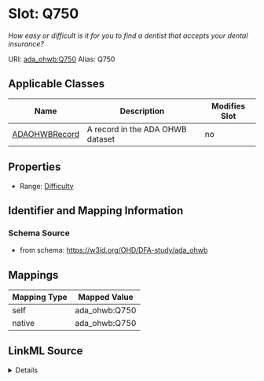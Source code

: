 

# Slot: Q750 


_How easy or difficult is it for you to find a dentist that accepts your dental insurance?_





URI: [ada_ohwb:Q750](https://w3id.org/OHD/DFA-study/ada_ohwb/Q750)
Alias: Q750

<!-- no inheritance hierarchy -->





## Applicable Classes

| Name | Description | Modifies Slot |
| --- | --- | --- |
| [ADAOHWBRecord](ADAOHWBRecord.md) | A record in the ADA OHWB dataset |  no  |







## Properties

* Range: [Difficulty](Difficulty.md)





## Identifier and Mapping Information







### Schema Source


* from schema: https://w3id.org/OHD/DFA-study/ada_ohwb




## Mappings

| Mapping Type | Mapped Value |
| ---  | ---  |
| self | ada_ohwb:Q750 |
| native | ada_ohwb:Q750 |




## LinkML Source

<details>
```yaml
name: Q750
description: How easy or difficult is it for you to find a dentist that accepts your
  dental insurance?
from_schema: https://w3id.org/OHD/DFA-study/ada_ohwb
rank: 1000
alias: Q750
domain_of:
- ADA_OHWBRecord
range: Difficulty

```
</details>